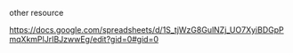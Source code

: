 
other resource

https://docs.google.com/spreadsheets/d/1S_tjWzG8GulNZj_UO7XyiBDGpPmqXkmPlJrIBJzwwEg/edit?gid=0#gid=0


